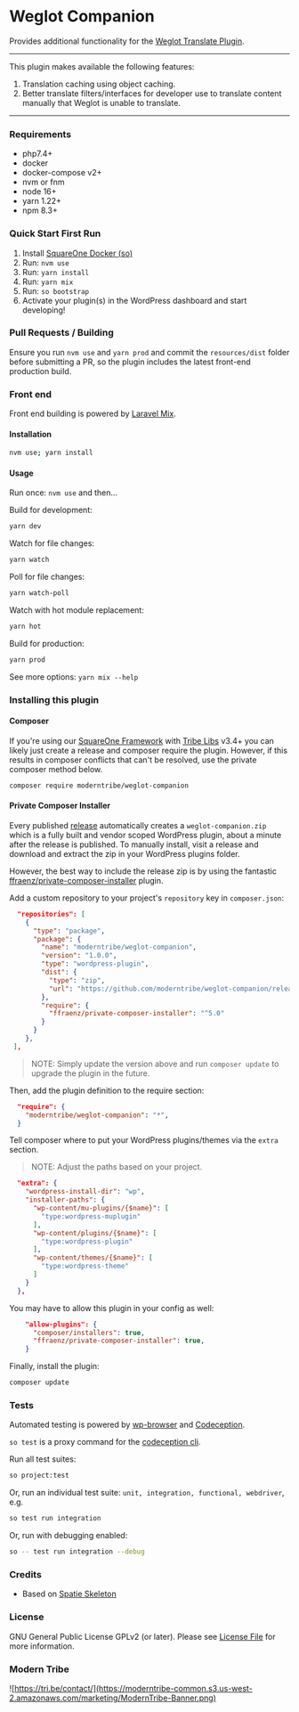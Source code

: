# Weglot Companion

Provides additional functionality for the [Weglot Translate Plugin](https://wordpress.org/plugins/weglot/).

---
This plugin makes available the following features:
1. Translation caching using object caching.
2. Better translate filters/interfaces for developer use to translate content manually that Weglot is unable to translate.
---

### Requirements
- php7.4+
- docker
- docker-compose v2+
- nvm or fnm
- node 16+
- yarn 1.22+
- npm 8.3+

### Quick Start First Run

1. Install [SquareOne Docker (so)](https://github.com/moderntribe/square1-global-docker#squareone-docker)
2. Run: `nvm use`
3. Run: `yarn install`
4. Run: `yarn mix`
5. Run: `so bootstrap`
6. Activate your plugin(s) in the WordPress dashboard and start developing!

### Pull Requests / Building

Ensure you run `nvm use` and `yarn prod` and commit the `resources/dist` folder before submitting a PR, so the plugin includes the latest front-end production build.

### Front end

Front end building is powered by [Laravel Mix](https://laravel-mix.com/).

#### Installation
```bash
nvm use; yarn install
```

#### Usage

Run once: `nvm use` and then...

Build for development:

```bash
yarn dev
```

Watch for file changes:

```bash
yarn watch
```

Poll for file changes:

```bash
yarn watch-poll
```

Watch with hot module replacement:

```bash
yarn hot
```

Build for production:

```bash
yarn prod
```

See more options: `yarn mix --help`

### Installing this plugin

#### Composer

If you're using our [SquareOne Framework](https://github.com/moderntribe/square-one) with [Tribe Libs](https://github.com/moderntribe/tribe-libs) v3.4+ you can likely just create a release and composer require the plugin. However, if this results in composer conflicts that can't be resolved, use the private composer method below.

```bash
composer require moderntribe/weglot-companion
```

#### Private Composer Installer

Every published [release](https://github.com/moderntribe/weglot-companion/releases) automatically creates a `weglot-companion.zip` which is a fully built and vendor scoped WordPress plugin, about a minute after the release is published. To manually install, visit a release and download and extract the zip in your WordPress plugins folder.

However, the best way to include the release zip is by using the fantastic [ffraenz/private-composer-installer](https://github.com/ffraenz/private-composer-installer) plugin.

Add a custom repository to your project's `repository` key in `composer.json`:

```json
  "repositories": [
    {
      "type": "package",
      "package": {
        "name": "moderntribe/weglot-companion",
        "version": "1.0.0",
        "type": "wordpress-plugin",
        "dist": {
          "type": "zip",
          "url": "https://github.com/moderntribe/weglot-companion/releases/download/{%VERSION}/weglot-companion.zip"
        },
        "require": {
          "ffraenz/private-composer-installer": "^5.0"
        }
      }
    },
 ],
```

> NOTE: Simply update the version above and run `composer update` to upgrade the plugin in the future.

Then, add the plugin definition to the require section:

```json
  "require": {
    "moderntribe/weglot-companion": "*",
  }
```

Tell composer where to put your WordPress plugins/themes via the `extra` section.

> NOTE: Adjust the paths based on your project.

```json
  "extra": {
    "wordpress-install-dir": "wp",
    "installer-paths": {
      "wp-content/mu-plugins/{$name}": [
        "type:wordpress-muplugin"
      ],
      "wp-content/plugins/{$name}": [
        "type:wordpress-plugin"
      ],
      "wp-content/themes/{$name}": [
        "type:wordpress-theme"
      ]
    }
  },
```  

You may have to allow this plugin in your config as well:

```json
    "allow-plugins": {
      "composer/installers": true,
      "ffraenz/private-composer-installer": true,
    }
```

Finally, install the plugin:

```bash
composer update
```

### Tests

Automated testing is powered by [wp-browser](https://wpbrowser.wptestkit.dev/) and [Codeception](http://codeception.com/).

`so test` is a proxy command for the [codeception cli](https://codeception.com/docs/reference/Commands).

Run all test suites:

```bash
so project:test
```

Or, run an individual test suite: `unit, integration, functional, webdriver`, e.g.

```bash
so test run integration
```

Or, run with debugging enabled:

```bash
so -- test run integration --debug
```

### Credits

- Based on [Spatie Skeleton](https://github.com/spatie/package-skeleton-php)

### License

GNU General Public License GPLv2 (or later). Please see [License File](LICENSE.md) for more information.

### Modern Tribe

![https://tri.be/contact/](https://moderntribe-common.s3.us-west-2.amazonaws.com/marketing/ModernTribe-Banner.png)
